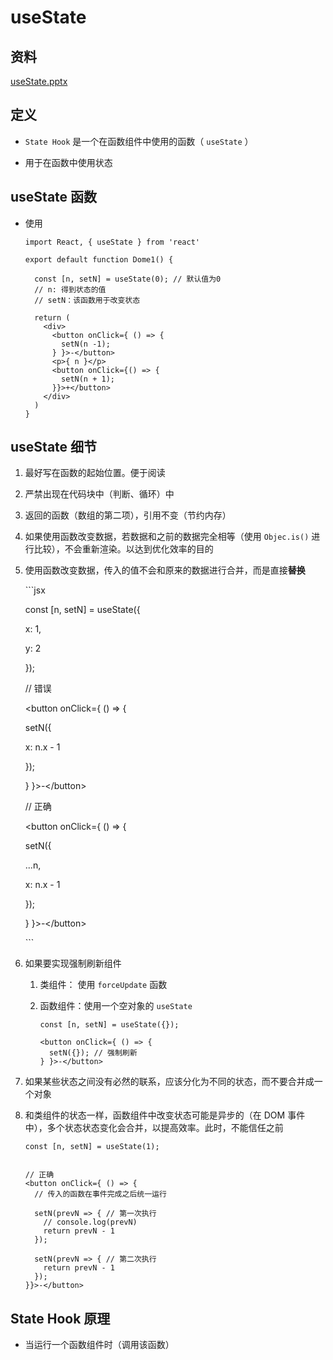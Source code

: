 # useState

## 资料

[useState.pptx](file/useState_UUjSR74dnK.pptx)

## 定义

*   `State Hook` 是一个在函数组件中使用的函数（ `useState` ）

*   用于在函数中使用状态

## useState 函数

*   使用

    ```react&#x20;jsx
    import React, { useState } from 'react'

    export default function Dome1() {

      const [n, setN] = useState(0); // 默认值为0
      // n: 得到状态的值
      // setN：该函数用于改变状态

      return (
        <div>
          <button onClick={ () => {
            setN(n -1);
          } }>-</button>
          <p>{ n }</p>
          <button onClick={() => {
            setN(n + 1);
          }}>+</button>
        </div>
      )
    }
    ```

## useState 细节

1.  最好写在函数的起始位置。便于阅读

2.  严禁出现在代码块中（判断、循环）中

3.  返回的函数（数组的第二项），引用不变（节约内存）

4.  如果使用函数改变数据，若数据和之前的数据完全相等（使用 `Objec.is()` 进行比较），不会重新渲染。以达到优化效率的目的

5.  使用函数改变数据，传入的值不会和原来的数据进行合并，而是直接**替换**

    \`\`\`jsx

    const \[n, setN] = useState({

    x: 1,

    y: 2

    });

    // 错误

    \<button onClick={ () => {

    setN({

    x: n.x - 1

    });

    } }>-\</button>

    // 正确

    \<button onClick={ () => {

    setN({

    ...n,

    x: n.x - 1

    });

    } }>-\</button>

    \`\`\`

6.  如果要实现强制刷新组件

    1.  类组件： 使用 `forceUpdate` 函数

    2.  函数组件：使用一个空对象的 `useState`

        ```react&#x20;jsx
        const [n, setN] = useState({});

        <button onClick={ () => {
          setN({}); // 强制刷新
        } }>-</button>
        ```

7.  如果某些状态之间没有必然的联系，应该分化为不同的状态，而不要合并成一个对象

8.  和类组件的状态一样，函数组件中改变状态可能是异步的（在 DOM 事件中），多个状态状态变化会合并，以提高效率。此时，不能信任之前

    ```react&#x20;jsx
    const [n, setN] = useState(1);


    // 正确
    <button onClick={ () => {
      // 传入的函数在事件完成之后统一运行

      setN(prevN => { // 第一次执行
        // console.log(prevN)
        return prevN - 1
      });

      setN(prevN => { // 第二次执行
        return prevN - 1
      });
    }}>-</button>
    ```

## State Hook 原理

*   当运行一个函数组件时（调用该函数）
